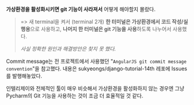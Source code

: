 **가상환경을 활성화시키면 git 기능이 사라져서** 어떻게 해야할지 몰랐다.

> => 새 terminal을 켜서 (terminal 2개) **한 터미널은 가상환경에서 코드 작성/실행용**으로 사용하고, **나머지 한 터미널은 git 기능을 사용**하도록 나누어서 사용했다. 
>
> *사실 정확한 원인과 해결방안은 찾지 못 했다.*



Commit message는 전 프로젝트에서 사용했던 "`AngularJS git commit message convention`"을 참고했다. 내용은 sukyeongs/django-tutorial-14th 레포에 Issues를 발행해놓았다.



인텔리제이와 전체적인 툴이 매우 비슷해서 가상환경을 활성화하지 않는 경우엔 그냥 Pycharm의 Git 기능을 사용하는 것이 조금 더 효율적일 것 같다.
